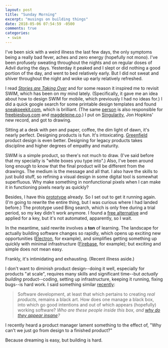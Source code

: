 ```yaml
---
layout: post
title: "Sunday Morning"
excerpt: "musings on building things"
date: 2018-05-06 07:54:59 -0500
comments: true
categories: 
 - swim
---
```


I've been sick with a weird illness the last few days, the only symptoms being a really bad fever, aches and zero energy (hopefully not mono). I've been profusely sweating throughout the nights and on regular doses of Advil during the days. Yesterday it peaked and I slept or did nothing a good portion of the day, and went to bed relatively early. But I did not sweat and shiver throughout the night and woke up early relatively refreshed. 

I read _[Stories are Taking Over](https://kottke.org/18/05/stories-are-taking-over)_ and for some reason it inspired me to revisit SWIM, which has been on my mind lately. (Specifically, it gave me an idea about how to design SWIM for mobile, which previously I had no ideas for.) I did a quick google search for some printable design templates and found [sneakpeekit.com](http://sneakpeekit.com/), which is brilliant. (The same [person](http://pasqualevitiello.com/) is also responsible for [freebiesbug.com](https://freebiesbug.com/) and [magdeleine.co](https://magdeleine.co/).) I put on [Singularity](https://jonhopkins.bandcamp.com/album/singularity), Jon Hopkins' new record, and got to drawing.

Sitting at a desk with pen and paper, coffee, the dim light of dawn, it's nearly perfect. Designing products is fun. It's intoxicating. [Greenfield](https://en.wikipedia.org/wiki/Greenfield_project) product design is even better. Designing for legacy products takes discipline and higher degrees of empathy and maturity. 

SWIM is a simple product, so there's not much to draw. (I've said before that my specialty is "white boxes you type into".) Also, I've been around long enough to know that the final product will be different from the drawings. The medium is the message and all that. I also have the skills to just build stuff, so refining a visual design in some digital tool is somewhat superfluous. Why make something in nonfunctional pixels when I can make it in functioning pixels nearly as quickly?

Besides, I have this [prototype](https://github.com/dealingwith/swim) already. So I set out to get it running again. (I'm going to rewrite the entire thing, but I was curious where I had landed before.) The prototype used Bing search, which is only free during a trial period, so my key didn't work anymore. I found a [free alternative](http://www.faroo.com/hp/api/api.html) and applied for a key, but it's not automated, apparently, so I wait. 

In the meantime, said rewrite involves a **ton** of learning. The landscape for actually building software changes so rapidly, which opens up exciting new opportunities ([Electron](https://electronjs.org/), for example), and simplifies getting something up quickly with minimal infrastructure ([Firebase](https://firebase.google.com/), for example); but exciting and simple does not mean easy.

Frankly, it's intimidating and exhausting. (Recent illness aside.)

I don't want to diminish product design--doing it well, especially for products "at scale", requires many skills and significant time--but _actually building_ product--coding, setting up infrastructure, keeping it running, fixing bugs--is hard work. I said something similar [recently]({{site.url}}/2018/03/11/product-camp/):

> Software development, at least that which pertains to creating _real products_, remains a black art. How does one manage a black box, into which go good intentions and out of which appears (hopefully) working software? _Who are these people inside this box, and [why do they appear insane]({{site.url}}/2017/12/20/stop-resenting-developers/)?_

I recently heard a product manager lament something to the effect of, "Why can't we just go from design to a finished product?"

Because dreaming is easy, but building is hard.
